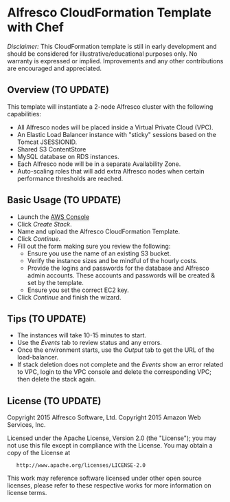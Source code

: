 Alfresco CloudFormation Template with Chef
==========================================

*Disclaimer:* This CloudFormation template is still in early development and should be considered for illustrative/educational purposes only. No warranty is expressed or implied. Improvements and any other contributions are encouraged and appreciated.

Overview (TO UPDATE)
--------------------

This template will instantiate a 2-node Alfresco cluster with the following capabilities:
* All Alfresco nodes will be placed inside a Virtual Private Cloud (VPC).
* An Elastic Load Balancer instance with "sticky" sessions based on the Tomcat JSESSIONID.
* Shared S3 ContentStore
* MySQL database on RDS instances.
* Each Alfresco node will be in a separate Availability Zone.
* Auto-scaling roles that will add extra Alfresco nodes when certain performance thresholds are reached.

Basic Usage (TO UPDATE)
-----------

* Launch the [AWS Console](http://aws.amazon.com/console/cloudformation)
* Click *Create Stack*.
* Name and upload the Alfresco CloudFormation Template.
* Click *Continue*.
* Fill out the form making sure you review the following:
	* Ensure you use the name of an existing S3 bucket.
	* Verify the instance sizes and be mindful of the hourly costs.
	* Provide the logins and passwords for the database and Alfresco admin accounts. These accounts and passwords will be created & set by the template.
	* Ensure you set the correct EC2 key.
* Click *Continue* and finish the wizard.

Tips (TO UPDATE)
----
* The instances will take 10-15 minutes to start.
* Use the *Events* tab to review status and any errors.
* Once the environment starts, use the *Output* tab to get the URL of the load-balancer.
* If stack deletion does not complete and the *Events* show an error related to VPC, login to the VPC console and delete the corresponding VPC; then delete the stack again.

License (TO UPDATE)
-------
   Copyright 2015 Alfresco Software, Ltd.
   Copyright 2015 Amazon Web Services, Inc.

   Licensed under the Apache License, Version 2.0 (the "License");
   you may not use this file except in compliance with the License.
   You may obtain a copy of the License at

       http://www.apache.org/licenses/LICENSE-2.0

This work may reference software licensed under other open source licenses, please refer to these respective works for more information on license terms.
